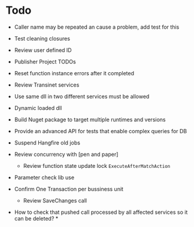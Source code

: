 ﻿# Todo
* Caller name may be repeated an cause a problem, add test for this
* Test cleaning closures
* Review user defined ID
* Publisher Project TODOs
* Reset function instance errors after it completed
* Review Transinet services
* Use same dll in two different services must be allowed
* Dynamic loaded dll
* Build Nuget package to target multiple runtimes and versions


* Provide an advanced API for tests that enable complex queries for DB

* Suspend Hangfire old jobs

* Review concurrency with [pen and paper]
	* Review function state update lock `ExecuteAfterMatchAction`


* Parameter check lib use
* Confirm One Transaction per bussiness unit
	* Review SaveChanges call

* How to check that pushed call processed by all affected services so it can be deleted?
	* 
